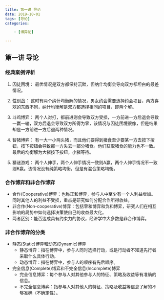 ```yaml
---
title: 第一讲 导论
date: 2019-10-01
tags: [导论]
categories: 

    - [博弈论]

---
```


## 第一讲 导论

### 经典案例评析

1. 囚徒困境：
  最优情况是双方都保持沉默，但纳什均衡会导向双方都坦白的最差情况。

2. 性别战：
  这时有两个纳什均衡解的情况，男女约会需要选择约会项目，两方喜欢的东西不同，纳什均衡解是双方都选择相同的项目，即两个解。

3. 斗鸡博弈：
  两个人对打，都前进则会导致双方受损，一方前进一方后退会导致一赢一输，双方后退会导致双方所得为零，该情况与囚徒困境很像，但是结果却是一方前进一方后退两种情况。

4. 智猪博弈：
  有一大一小两头猪，而且他们要得到猪食至少要某一方去按下按钮，按下按钮会导致那一方失去一部分猪食。他们获取猪食的能力也不一致。最后的均衡解为大猪按下按钮，小猪等待。

5. 猜谜游戏：
  两个人伸手，两个人伸手情况一致则A赢，两个人伸手情况不一致则B赢。该情况没有纯策略均衡，但是有混合策略均衡。

### 合作博弈和非合作博弈

* 合作(Cooperative)博弈：也称正和博弈，参与人中至少有一个人利益增加。同时其他人的利益不受损，重点是研究如何分配合作所得收益。
* 非合作(Non-cooperative)博弈：包括零和博弈和负和博弈，研究人们在相互影响的局势中如何选择决策使自己的收益最大化。
* 两者区别：能否达成具有约束力的协议，经济学中大多数是非合作博弈。

### 非合作博弈的分类

* 静态(Static)博弈和动态(Dynamic)博弈
  * 静态博弈：指在博弈中，参与人同时选择行动，或是行动者不知道先行者采取什么具体行动。
  * 动态博弈：指在博弈中，参与人的顺序有先后顺序。
* 完全信息(Complete)博弈和不完全信息(Incomplete)博弈
  * 完全信息博弈：每个参与人对其他参与人的特征、策略及收益等有准确的信息。
  * 不完全信息博弈：指参与人对其他人的特征、策略及收益等信息了解的不够准确（不确定性）。
